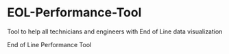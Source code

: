 # EOL-Performance-Tool

Tool to help all technicians and engineers with End of Line data visualization


End of Line Performance Tool
